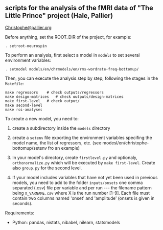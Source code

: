 scripts for the analysis of the fMRI data of "The Little Prince" project (Hale, Pallier)
----------------------------------------------------------------------------------------

Christophe@pallier.org

Before anything, set the ROOT_DIR of the project, for example:

    . setroot-neurospin

To perform an analysis, first select a model in `models` to set several environment variables:

    . setmodel models/en/chrmodels/en/rms-wordrate-freq-bottomup/

Then, you can execute the analysis step by step, following the stages in the `Makefile`:
	
	make regressors    # check outputs/regressors
	make design-matrices   # check outputs/design-matrices
	make first-level   # check output/
	make second-level
	make roi-analyses
 

To create a new model, you need to:

1. create a subdirectory inside the `models` directory

2. create a `setenv` file exporting the environment variables specifing the model name, the list of regressors, etc. (see modesl/en/christophe-bottomup/setenv fro an example)

3. In your model's directory, create `firstlevel.py` and optionaly, `orthonormalize.py` which will be executed by `make first-level`. Create also `group.py` for the second level.

4. If your model includes variables that have not yet been used in previous models, you need to add to the folder `inputs/onsets`  one comma separated (.csv) file per variable and per run --- the filename pattern being `X_VARNAME.csv` where X is the run number [1-9]. Each file must contain two columns named 'onset' and 'amplitude' (onsets is given in seconds). 

Requirements:

- Python: pandas, nistats, nibabel, nilearn, statsmodels
